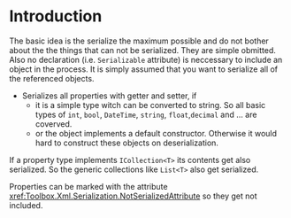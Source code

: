 # Introduction

The basic idea is the serialize the maximum possible and do not bother 
about the the things that can not be serialized. They are simple obmitted. 
Also no declaration (i.e. `Serializable` attribute) is neccessary to include an object in the process.
It is simply assumed that you want to serialize all of the referenced objects.

* Serializes all properties with getter and setter, if
  * it is a simple type witch can be converted to string. 
    So all basic types of `int`, `bool`, `DateTime`, `string`, `float`,`decimal` and ... are coverved.
  * or the object implements a default constructor.
    Otherwise it would hard to construct these objects on deserialization.
  
If a property type implements `ICollection<T>` its contents get also serialized. 
So the generic collections like `List<T>` also get serialized.
  
Properties can be marked with the attribute <xref:Toolbox.Xml.Serialization.NotSerializedAttribute> 
so they get not included.


